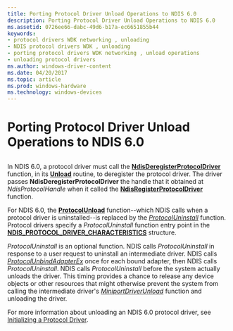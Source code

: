 ```yaml
---
title: Porting Protocol Driver Unload Operations to NDIS 6.0
description: Porting Protocol Driver Unload Operations to NDIS 6.0
ms.assetid: 0726ee66-dabc-49d6-b17a-ec6651855b44
keywords:
- protocol drivers WDK networking , unloading
- NDIS protocol drivers WDK , unloading
- porting protocol drivers WDK networking , unload operations
- unloading protocol drivers
ms.author: windows-driver-content
ms.date: 04/20/2017
ms.topic: article
ms.prod: windows-hardware
ms.technology: windows-devices
---
```


# Porting Protocol Driver Unload Operations to NDIS 6.0


## <a href="" id="ddk-porting-protocol-driver-unload-operations-to-ndis-6-0-nd"></a>


In NDIS 6.0, a protocol driver must call the [**NdisDeregisterProtocolDriver**](https://msdn.microsoft.com/library/windows/hardware/ff561743) function, in its [**Unload**](https://msdn.microsoft.com/library/windows/hardware/ff564886) routine, to deregister the protocol driver. The driver passes **NdisDeregisterProtocolDriver** the handle that it obtained at *NdisProtocolHandle* when it called the [**NdisRegisterProtocolDriver**](https://msdn.microsoft.com/library/windows/hardware/ff564520) function.

For NDIS 6.0, the [**ProtocolUnload**](https://msdn.microsoft.com/library/windows/hardware/ff563261) function--which NDIS calls when a protocol driver is uninstalled--is replaced by the [*ProtocolUninstall*](https://msdn.microsoft.com/library/windows/hardware/ff570279) function. Protocol drivers specify a *ProtocolUninstall* function entry point in the [**NDIS\_PROTOCOL\_DRIVER\_CHARACTERISTICS**](https://msdn.microsoft.com/library/windows/hardware/ff566825) structure.

*ProtocolUninstall* is an optional function. NDIS calls *ProtocolUninstall* in response to a user request to uninstall an intermediate driver. NDIS calls [*ProtocolUnbindAdapterEx*](https://msdn.microsoft.com/library/windows/hardware/ff570278) once for each bound adapter, then NDIS calls *ProtocolUninstall*. NDIS calls *ProtocolUninstall* before the system actually unloads the driver. This timing provides a chance to release any device objects or other resources that might otherwise prevent the system from calling the intermediate driver's [*MiniportDriverUnload*](https://msdn.microsoft.com/library/windows/hardware/ff559378) function and unloading the driver.

For more information about unloading an NDIS 6.0 protocol driver, see [Initializing a Protocol Driver](initializing-a-protocol-driver.md).

 

 





